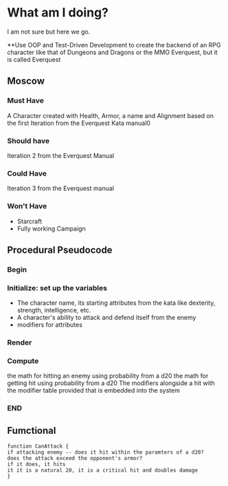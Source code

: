 # What am I doing?

I am not sure but here we go.

**Use OOP and Test-Driven Development to create the backend of an RPG character like that of Dungeons and Dragons or the MMO Everquest, but it is called
Everquest

## Moscow
### Must Have
A Character created with Health, Armor, a name and Alignment based on the first Iteration from the Everquest Kata manual0
### Should have
Iteration 2 from the Everquest Manual
### Could Have
Iteration 3 from the Everquest manual
### Won't Have
* Starcraft
* Fully working Campaign

## Procedural Pseudocode

### Begin

### Initialize: set up the variables

- The character name, its starting attributes from the kata like dexterity, strength, intelligence, etc.
- A character's ability to attack and defend itself from the enemy
- modifiers for attributes
### Render
### Compute
the math for hitting an enemy using probability from a d20
the math for getting hit using probability from a d20
The modifiers alongside a hit with the modifier table provided that is embedded into the system
### END

## Fumctional

```
function CanAttack {
if attacking enemy -- does it hit within the paramters of a d20?
does the attack exceed the opponent's armor?
if it does, it hits
it it is a natural 20, it is a critical hit and doubles damage
}
```



